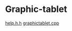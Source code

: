 # Graphic-tablet
[help.h.h](https://github.com/user-attachments/files/18462660/help.h.txt)
[graphictablet.cpp](https://github.com/user-attachments/files/18462665/graphictablet.txt)
